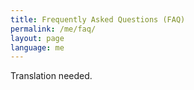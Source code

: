 ```yaml
---
title: Frequently Asked Questions (FAQ)
permalink: /me/faq/
layout: page
language: me
---
```


Translation needed.
